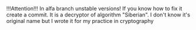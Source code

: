 !!!Attention!!! In alfa branch unstable versions! If you know how to fix it create a commit.
It is a decryptor of algorithm "Siberian". I don't know it's original name but I wrote it for my practice in cryptography
